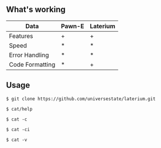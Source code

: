 ## What's working
|    Data    |  Pawn-E | Laterium |
|------------|---------|----------|
| Features   | +       | +        |
| Speed      | *       | *        |
| Error Handling | *   | *        |
| Code Formatting | *   | +        |

## Usage
```
$ git clone https://github.com/universestate/laterium.git
```
```
$ cat/help
```
```
$ cat -c
```
```
$ cat -ci
```
```
$ cat -v
```
